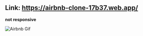 ## Link: https://airbnb-clone-17b37.web.app/
**not responsive**

![Airbnb Gif](https://github.com/miguelagza/airbnb-clone/blob/main/src/airbnb.gif)
